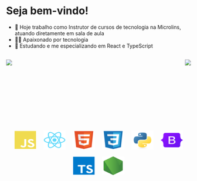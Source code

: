 ### <h1>Seja bem-vindo!</h1>

- 🔭 Hoje trabalho como Instrutor de cursos de tecnologia na Microlins, atuando diretamente em sala de aula
- 👨‍💻 Apaixonado por tecnologia
- 🌱 Estudando e me especializando em React e TypeScript

##

<div style="display: flex; justify-content: space-between; gap: 20px;">
<img height="180em" src="https://github-readme-stats.vercel.app/api?username=gabrieldotech&show_icons=true&theme=algolia&include_all_commits=true&count_private=true" />
<img height="180em" src="https://github-readme-stats.vercel.app/api/top-langs/?username=gabrieldotech&layout=compact&langs_count=6&theme=algolia" />


</div>

<p>
  <div style="display: flex; gap: 20px; flex-wrap: wrap; justify-content: center; ">
    <img align="center" alt="gabriel-Js" height="50" width="60" src="https://raw.githubusercontent.com/devicons/devicon/master/icons/javascript/javascript-plain.svg">
    <img align="center" alt="gabriel-React" height="50" width="60" src="https://raw.githubusercontent.com/devicons/devicon/master/icons/react/react-original.svg">
    <img align="center" alt="gabriel-HTML" height="50" width="60" src="https://raw.githubusercontent.com/devicons/devicon/master/icons/html5/html5-original.svg">
    <img align="center" alt="gabriel-CSS" height="50" width="60" src="https://raw.githubusercontent.com/devicons/devicon/master/icons/css3/css3-original.svg">
    <img align="center" alt="gabriel-Python" height="50" width="60" src="https://raw.githubusercontent.com/devicons/devicon/master/icons/python/python-original.svg">
    <img align="center" alt="gabriel-Bootstrap" height="50" width="60" src="https://raw.githubusercontent.com/devicons/devicon/master/icons/bootstrap/bootstrap-original.svg">
    <img align="center" alt="gabriel-TypeScript" height="50" width="60" src="https://raw.githubusercontent.com/devicons/devicon/master/icons/typescript/typescript-original.svg">
    <img align="center" alt="gabriel-NodeJS" height="50" width="60" src="https://raw.githubusercontent.com/devicons/devicon/master/icons/nodejs/nodejs-original.svg">
  </div>
</p>
